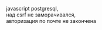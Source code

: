 javascript postgresql, <br>
над csrf не заморачивался, <br>
авторизация по почте не закончена <br>

